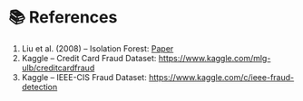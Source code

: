 # 📚 References

1. Liu et al. (2008) – Isolation Forest: [Paper](https://cs.nju.edu.cn/zhouzh/zhouzh.files/publication/icdm08b.pdf)
2. Kaggle – Credit Card Fraud Dataset: https://www.kaggle.com/mlg-ulb/creditcardfraud
3. Kaggle – IEEE-CIS Fraud Dataset: https://www.kaggle.com/c/ieee-fraud-detection
